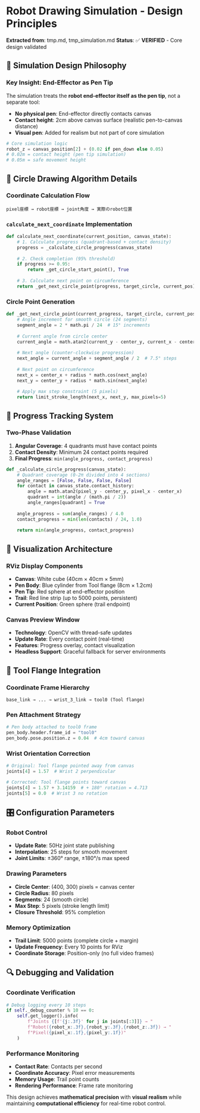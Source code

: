 # Robot Drawing Simulation - Design Principles

**Extracted from**: tmp.md, tmp_simulation.md
**Status**: ✅ **VERIFIED** - Core design validated

## 🎯 Simulation Design Philosophy

### Key Insight: End-Effector as Pen Tip

The simulation treats the **robot end-effector itself as the pen tip**, not a separate tool:

- **No physical pen**: End-effector directly contacts canvas
- **Contact height**: 2cm above canvas surface (realistic pen-to-canvas distance)
- **Visual pen**: Added for realism but not part of core simulation

```python
# Core simulation logic
robot_z = canvas_position[2] + (0.02 if pen_down else 0.05)
# 0.02m = contact height (pen tip simulation)
# 0.05m = safe movement height
```

## 🔄 Circle Drawing Algorithm Details

### Coordinate Calculation Flow
```
pixel座標 → robot座標 → joint角度 → 実際のrobot位置
```

### `calculate_next_coordinate` Implementation
```python
def calculate_next_coordinate(current_position, canvas_state):
    # 1. Calculate progress (quadrant-based + contact density)
    progress = _calculate_circle_progress(canvas_state)
    
    # 2. Check completion (95% threshold)
    if progress >= 0.95:
        return _get_circle_start_point(), True
    
    # 3. Calculate next point on circumference
    return _get_next_circle_point(progress, target_circle, current_pos), False
```

### Circle Point Generation
```python
def _get_next_circle_point(current_progress, target_circle, current_position):
    # Angle increment for smooth circle (24 segments)
    segment_angle = 2 * math.pi / 24  # 15° increments
    
    # Current angle from circle center
    current_angle = math.atan2(current_y - center_y, current_x - center_x)
    
    # Next angle (counter-clockwise progression)
    next_angle = current_angle + segment_angle / 2  # 7.5° steps
    
    # Next point on circumference
    next_x = center_x + radius * math.cos(next_angle)
    next_y = center_y + radius * math.sin(next_angle)
    
    # Apply max step constraint (5 pixels)
    return limit_stroke_length(next_x, next_y, max_pixels=5)
```

## 🎯 Progress Tracking System

### Two-Phase Validation
1. **Angular Coverage**: 4 quadrants must have contact points
2. **Contact Density**: Minimum 24 contact points required
3. **Final Progress**: `min(angle_progress, contact_progress)`

```python
def _calculate_circle_progress(canvas_state):
    # Quadrant coverage (0-2π divided into 4 sections)
    angle_ranges = [False, False, False, False]
    for contact in canvas_state.contact_history:
        angle = math.atan2(pixel_y - center_y, pixel_x - center_x)
        quadrant = int(angle / (math.pi / 2))
        angle_ranges[quadrant] = True
    
    angle_progress = sum(angle_ranges) / 4.0
    contact_progress = min(len(contacts) / 24, 1.0)
    
    return min(angle_progress, contact_progress)
```

## 🎨 Visualization Architecture

### RViz Display Components
- **Canvas**: White cube (40cm × 40cm × 5mm)
- **Pen Body**: Blue cylinder from Tool flange (8cm × 1.2cm)
- **Pen Tip**: Red sphere at end-effector position
- **Trail**: Red line strip (up to 5000 points, persistent)
- **Current Position**: Green sphere (trail endpoint)

### Canvas Preview Window
- **Technology**: OpenCV with thread-safe updates
- **Update Rate**: Every contact point (real-time)
- **Features**: Progress overlay, contact visualization
- **Headless Support**: Graceful fallback for server environments

## 🔧 Tool Flange Integration

### Coordinate Frame Hierarchy
```
base_link → ... → wrist_3_link → tool0 (Tool flange)
```

### Pen Attachment Strategy
```python
# Pen body attached to tool0 frame
pen_body.header.frame_id = "tool0"
pen_body.pose.position.z = 0.04  # 4cm toward canvas
```

### Wrist Orientation Correction
```python
# Original: Tool flange pointed away from canvas
joints[4] = 1.57  # Wrist 2 perpendicular

# Corrected: Tool flange points toward canvas  
joints[4] = 1.57 + 3.14159  # + 180° rotation = 4.713
joints[5] = 0.0  # Wrist 3 no rotation
```

## 🎛️ Configuration Parameters

### Robot Control
- **Update Rate**: 50Hz joint state publishing
- **Interpolation**: 25 steps for smooth movement
- **Joint Limits**: ±360° range, ±180°/s max speed

### Drawing Parameters
- **Circle Center**: (400, 300) pixels = canvas center
- **Circle Radius**: 80 pixels
- **Segments**: 24 (smooth circle)
- **Max Step**: 5 pixels (stroke length limit)
- **Closure Threshold**: 95% completion

### Memory Optimization
- **Trail Limit**: 5000 points (complete circle + margin)
- **Update Frequency**: Every 10 points for RViz
- **Coordinate Storage**: Position-only (no full video frames)

## 🔍 Debugging and Validation

### Coordinate Verification
```python
# Debug logging every 10 steps
if self._debug_counter % 10 == 0:
    self.get_logger().info(
        f"Joints {[f'{j:.3f}' for j in joints[:3]]} → "
        f"Robot({robot_x:.3f},{robot_y:.3f},{robot_z:.3f}) → "
        f"Pixel({pixel_x:.1f},{pixel_y:.1f})"
    )
```

### Performance Monitoring
- **Contact Rate**: Contacts per second
- **Coordinate Accuracy**: Pixel error measurements
- **Memory Usage**: Trail point counts
- **Rendering Performance**: Frame rate monitoring

This design achieves **mathematical precision** with **visual realism** while maintaining **computational efficiency** for real-time robot control.